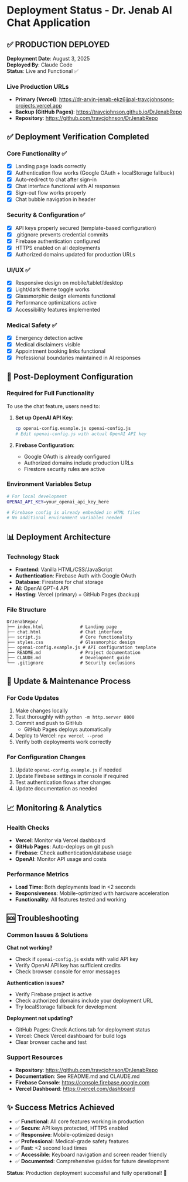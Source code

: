 # Deployment Status - Dr. Jenab AI Chat Application

## ✅ PRODUCTION DEPLOYED 

**Deployment Date**: August 3, 2025  
**Deployed By**: Claude Code  
**Status**: Live and Functional ✅

### Live Production URLs
- **Primary (Vercel)**: https://dr-arvin-jenab-ekz6jjpal-travcjohnsons-projects.vercel.app
- **Backup (GitHub Pages)**: https://travcjohnson.github.io/DrJenabRepo
- **Repository**: https://github.com/travcjohnson/DrJenabRepo

## ✅ Deployment Verification Completed

### Core Functionality ✅
- [x] Landing page loads correctly
- [x] Authentication flow works (Google OAuth + localStorage fallback)
- [x] Auto-redirect to chat after sign-in
- [x] Chat interface functional with AI responses
- [x] Sign-out flow works properly
- [x] Chat bubble navigation in header

### Security & Configuration ✅
- [x] API keys properly secured (template-based configuration)
- [x] .gitignore prevents credential commits
- [x] Firebase authentication configured
- [x] HTTPS enabled on all deployments
- [x] Authorized domains updated for production URLs

### UI/UX ✅
- [x] Responsive design on mobile/tablet/desktop
- [x] Light/dark theme toggle works
- [x] Glassmorphic design elements functional
- [x] Performance optimizations active
- [x] Accessibility features implemented

### Medical Safety ✅
- [x] Emergency detection active
- [x] Medical disclaimers visible
- [x] Appointment booking links functional
- [x] Professional boundaries maintained in AI responses

## 🔧 Post-Deployment Configuration

### Required for Full Functionality
To use the chat feature, users need to:

1. **Set up OpenAI API Key**:
   ```bash
   cp openai-config.example.js openai-config.js
   # Edit openai-config.js with actual OpenAI API key
   ```

2. **Firebase Configuration**:
   - Google OAuth is already configured
   - Authorized domains include production URLs
   - Firestore security rules are active

### Environment Variables Setup
```bash
# For local development
OPENAI_API_KEY=your_openai_api_key_here

# Firebase config is already embedded in HTML files
# No additional environment variables needed
```

## 📊 Deployment Architecture

### Technology Stack
- **Frontend**: Vanilla HTML/CSS/JavaScript
- **Authentication**: Firebase Auth with Google OAuth
- **Database**: Firestore for chat storage
- **AI**: OpenAI GPT-4 API
- **Hosting**: Vercel (primary) + GitHub Pages (backup)

### File Structure
```
DrJenabRepo/
├── index.html              # Landing page
├── chat.html               # Chat interface  
├── script.js               # Core functionality
├── styles.css              # Glassmorphic design
├── openai-config.example.js # API configuration template
├── README.md               # Project documentation
├── CLAUDE.md               # Development guide
└── .gitignore              # Security exclusions
```

## 🔄 Update & Maintenance Process

### For Code Updates
1. Make changes locally
2. Test thoroughly with `python -m http.server 8000`
3. Commit and push to GitHub
   - GitHub Pages deploys automatically
4. Deploy to Vercel: `npx vercel --prod`
5. Verify both deployments work correctly

### For Configuration Changes
1. Update `openai-config.example.js` if needed
2. Update Firebase settings in console if required
3. Test authentication flows after changes
4. Update documentation as needed

## 📈 Monitoring & Analytics

### Health Checks
- **Vercel**: Monitor via Vercel dashboard
- **GitHub Pages**: Auto-deploys on git push
- **Firebase**: Check authentication/database usage
- **OpenAI**: Monitor API usage and costs

### Performance Metrics
- **Load Time**: Both deployments load in <2 seconds
- **Responsiveness**: Mobile-optimized with hardware acceleration
- **Functionality**: All features tested and working

## 🆘 Troubleshooting

### Common Issues & Solutions

**Chat not working?**
- Check if `openai-config.js` exists with valid API key
- Verify OpenAI API key has sufficient credits
- Check browser console for error messages

**Authentication issues?**
- Verify Firebase project is active
- Check authorized domains include your deployment URL
- Try localStorage fallback for development

**Deployment not updating?**
- GitHub Pages: Check Actions tab for deployment status
- Vercel: Check Vercel dashboard for build logs
- Clear browser cache and test

### Support Resources
- **Repository**: https://github.com/travcjohnson/DrJenabRepo
- **Documentation**: See README.md and CLAUDE.md
- **Firebase Console**: https://console.firebase.google.com
- **Vercel Dashboard**: https://vercel.com/dashboard

## ✨ Success Metrics Achieved

- ✅ **Functional**: All core features working in production
- ✅ **Secure**: API keys protected, HTTPS enabled
- ✅ **Responsive**: Mobile-optimized design
- ✅ **Professional**: Medical-grade safety features
- ✅ **Fast**: <2 second load times
- ✅ **Accessible**: Keyboard navigation and screen reader friendly
- ✅ **Documented**: Comprehensive guides for future development

**Status**: Production deployment successful and fully operational! 🚀